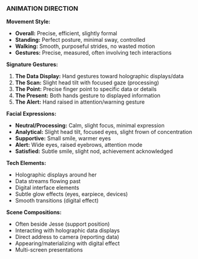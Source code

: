 ### ANIMATION DIRECTION

**Movement Style:**

- **Overall:** Precise, efficient, slightly formal
- **Standing:** Perfect posture, minimal sway, controlled
- **Walking:** Smooth, purposeful strides, no wasted motion
- **Gestures:** Precise, measured, often involving tech interactions

**Signature Gestures:**

1. **The Data Display:** Hand gestures toward holographic displays/data
2. **The Scan:** Slight head tilt with focused gaze (processing)
3. **The Point:** Precise finger point to specific data or details
4. **The Present:** Both hands gesture to displayed information
5. **The Alert:** Hand raised in attention/warning gesture

**Facial Expressions:**

- **Neutral/Processing:** Calm, slight focus, minimal expression
- **Analytical:** Slight head tilt, focused eyes, slight frown of concentration
- **Supportive:** Small smile, warmer eyes
- **Alert:** Wide eyes, raised eyebrows, attention mode
- **Satisfied:** Subtle smile, slight nod, achievement acknowledged

**Tech Elements:**

- Holographic displays around her
- Data streams flowing past
- Digital interface elements
- Subtle glow effects (eyes, earpiece, devices)
- Smooth transitions (digital effect)

**Scene Compositions:**

- Often beside Jesse (support position)
- Interacting with holographic data displays
- Direct address to camera (reporting data)
- Appearing/materializing with digital effect
- Multi-screen presentations
